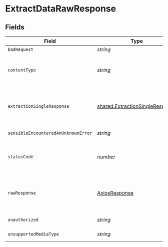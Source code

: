 # ExtractDataRawResponse


## Fields

| Field                                                                              | Type                                                                               | Required                                                                           | Description                                                                        |
| ---------------------------------------------------------------------------------- | ---------------------------------------------------------------------------------- | ---------------------------------------------------------------------------------- | ---------------------------------------------------------------------------------- |
| `badRequest`                                                                       | *string*                                                                           | :heavy_minus_sign:                                                                 | Bad Request                                                                        |
| `contentType`                                                                      | *string*                                                                           | :heavy_check_mark:                                                                 | HTTP response content type for this operation                                      |
| `extractionSingleResponse`                                                         | [shared.ExtractionSingleResponse](../../models/shared/extractionsingleresponse.md) | :heavy_minus_sign:                                                                 | The structured data extracted from the document.<br/>                              |
| `sensibleEncounteredAnUnknownError`                                                | *string*                                                                           | :heavy_minus_sign:                                                                 | Internal Server Error                                                              |
| `statusCode`                                                                       | *number*                                                                           | :heavy_check_mark:                                                                 | HTTP response status code for this operation                                       |
| `rawResponse`                                                                      | [AxiosResponse](https://axios-http.com/docs/res_schema)                            | :heavy_minus_sign:                                                                 | Raw HTTP response; suitable for custom response parsing                            |
| `unauthorized`                                                                     | *string*                                                                           | :heavy_minus_sign:                                                                 | Not authorized                                                                     |
| `unsupportedMediaType`                                                             | *string*                                                                           | :heavy_minus_sign:                                                                 | Unsupported Media Type                                                             |